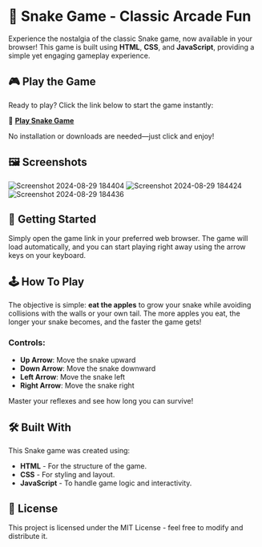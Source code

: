 # 🐍 Snake Game - Classic Arcade Fun

Experience the nostalgia of the classic Snake game, now available in your browser! This game is built using **HTML**, **CSS**, and **JavaScript**, providing a simple yet engaging gameplay experience.

## 🎮 Play the Game

Ready to play? Click the link below to start the game instantly:

🔗 **[Play Snake Game](https://vatsshubham100.github.io/snake-game/)**

No installation or downloads are needed—just click and enjoy!

## 🖼️ Screenshots

![Screenshot 2024-08-29 184404](https://github.com/user-attachments/assets/015788db-2313-4191-a668-cb63a89a5d76)
![Screenshot 2024-08-29 184424](https://github.com/user-attachments/assets/ac470d42-2351-4dde-ae78-7133183011f5)
![Screenshot 2024-08-29 184436](https://github.com/user-attachments/assets/19fad0ee-55a0-4323-902f-459fca97ebcd)

## 🚀 Getting Started

Simply open the game link in your preferred web browser. The game will load automatically, and you can start playing right away using the arrow keys on your keyboard.

## 🕹️ How To Play

The objective is simple: **eat the apples** to grow your snake while avoiding collisions with the walls or your own tail. The more apples you eat, the longer your snake becomes, and the faster the game gets!

### Controls:
- **Up Arrow**: Move the snake upward
- **Down Arrow**: Move the snake downward
- **Left Arrow**: Move the snake left
- **Right Arrow**: Move the snake right

Master your reflexes and see how long you can survive!

## 🛠️ Built With

This Snake game was created using:
- **HTML** - For the structure of the game.
- **CSS** - For styling and layout.
- **JavaScript** - To handle game logic and interactivity.

## 📜 License

This project is licensed under the MIT License - feel free to modify and distribute it.
